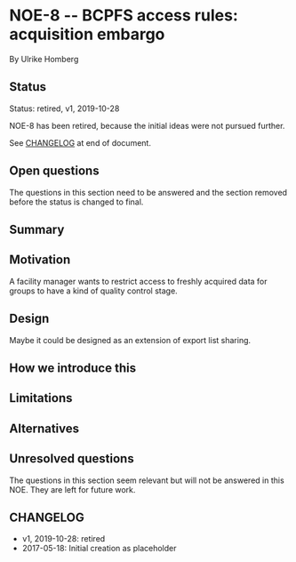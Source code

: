 # NOE-8 -- BCPFS access rules: acquisition embargo
By Ulrike Homberg
<!--@@VERSIONINC@@-->

## Status

Status: retired, v1, 2019-10-28

NOE-8 has been retired, because the initial ideas were not pursued further.

See [CHANGELOG](#changelog) at end of document.

## Open questions

The questions in this section need to be answered and the section removed
before the status is changed to final.

## Summary

## Motivation

A facility manager wants to restrict access to freshly acquired data for groups
to have a kind of quality control stage.

## Design

Maybe it could be designed as an extension of export list sharing.

## How we introduce this

## Limitations

## Alternatives

## Unresolved questions

The questions in this section seem relevant but will not be answered in this
NOE.  They are left for future work.

## CHANGELOG

* v1, 2019-10-28: retired
* 2017-05-18: Initial creation as placeholder
